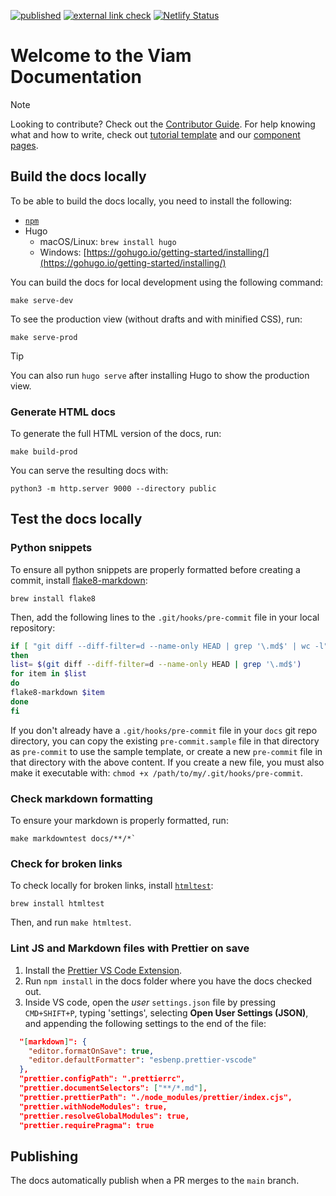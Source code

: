 [![published](https://github.com/viamrobotics/docs/actions/workflows/docs.yml/badge.svg)](https://github.com/viamrobotics/docs/actions/workflows/docs.yml)
[![external link check](https://github.com/viamrobotics/docs/actions/workflows/run-htmltest.yml/badge.svg)](https://github.com/viamrobotics/docs/actions/workflows/run-htmltest.yml)
[![Netlify Status](https://api.netlify.com/api/v1/badges/f7bff5c9-699f-4753-9166-ffa405290d67/deploy-status)](https://app.netlify.com/sites/viam-docs/deploys)

# Welcome to the Viam Documentation

> [!NOTE]
> Looking to contribute? Check out the [Contributor Guide](https://docs.viam.com/appendix/contributing/).
> For help knowing what and how to write, check out [tutorial template](docs/tutorials/template.md) and our [component pages](docs/operate/reference/components).

## Build the docs locally

To be able to build the docs locally, you need to install the following:

- [`npm`](https://nodejs.org/en/download/)
- Hugo
  - macOS/Linux: `brew install hugo`
  - Windows: [https://gohugo.io/getting-started/installing/](https://gohugo.io/getting-started/installing/)

You can build the docs for local development using the following command:

```console
make serve-dev
```

To see the production view (without drafts and with minified CSS), run:

```console
make serve-prod
```

> [!TIP]
> You can also run `hugo serve` after installing Hugo to show the production view.

### Generate HTML docs

To generate the full HTML version of the docs, run:

```console
make build-prod
```

You can serve the resulting docs with:

```console
python3 -m http.server 9000 --directory public
```

## Test the docs locally

### Python snippets

To ensure all python snippets are properly formatted before creating a commit, install [flake8-markdown](https://github.com/johnfraney/flake8-markdown):

```console
brew install flake8
```

Then, add the following lines to the `.git/hooks/pre-commit` file in your local repository:

```sh
if [ "git diff --diff-filter=d --name-only HEAD | grep '\.md$' | wc -l" ];
then
list= $(git diff --diff-filter=d --name-only HEAD | grep '\.md$')
for item in $list
do
flake8-markdown $item
done
fi
```

If you don't already have a `.git/hooks/pre-commit` file in your `docs` git repo directory, you can copy the existing `pre-commit.sample` file in that directory as `pre-commit` to use the sample template, or create a new `pre-commit` file in that directory with the above content.
If you create a new file, you must also make it executable with: `chmod +x /path/to/my/.git/hooks/pre-commit`.

### Check markdown formatting

To ensure your markdown is properly formatted, run:

```console
make markdowntest docs/**/*`
```

### Check for broken links

To check locally for broken links, install [`htmltest`](https://github.com/wjdp/htmltest):

```console
brew install htmltest
```

Then, and run `make htmltest`.

### Lint JS and Markdown files with Prettier on save

1. Install the [Prettier VS Code Extension](https://marketplace.visualstudio.com/items?itemName=esbenp.prettier-vscode).
1. Run `npm install` in the docs folder where you have the docs checked out.
1. Inside VS code, open the _user_ `settings.json` file by pressing `CMD+SHIFT+P`, typing 'settings', selecting **Open User Settings (JSON)**, and appending the following settings to the end of the file:

```json
  "[markdown]": {
    "editor.formatOnSave": true,
    "editor.defaultFormatter": "esbenp.prettier-vscode"
  },
  "prettier.configPath": ".prettierrc",
  "prettier.documentSelectors": ["**/*.md"],
  "prettier.prettierPath": "./node_modules/prettier/index.cjs",
  "prettier.withNodeModules": true,
  "prettier.resolveGlobalModules": true,
  "prettier.requirePragma": true
```

## Publishing

The docs automatically publish when a PR merges to the `main` branch.
